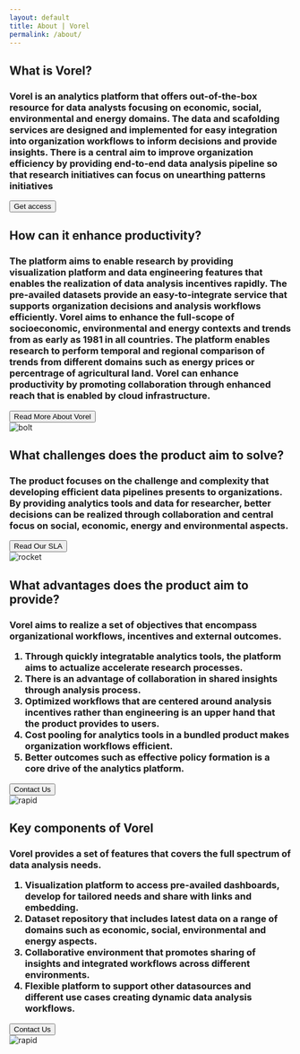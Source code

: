 ```yaml
---
layout: default
title: About | Vorel
permalink: /about/
---
```


 <div class="content-wrapper plain-text">
      <div class="home ">
        <h2 class="vr-heading">What is Vorel?</h2>
        <h3 class="vr-about-description">Vorel is an analytics platform that offers out-of-the-box resource for data analysts focusing on economic, social, environmental and energy domains. The data and scafolding services are designed and implemented for easy integration into organization workflows to inform decisions and provide insights. There is a central aim to improve organization efficiency by providing end-to-end data analysis pipeline so that research initiatives can focus on unearthing patterns initiatives</h3>
        <button class="mdc-button mdc-button--raised mdc-theme--secondary-bg">
          <div class="mdc-button__ripple"></div>
          <span class="mdc-button__label">Get access</span>
        </button>
        </div>
  </div>
<div class="content-wrapper">
    <div class="home box">
      <div class="header-section">
        <h2 class="vr-section-heading">How can it enhance productivity?</h2>
        <h3 class="vr-description">The platform aims to enable research by providing visualization platform and data engineering features that enables the realization of data analysis incentives rapidly. The pre-availed datasets provide an easy-to-integrate service that supports organization decisions and analysis workflows efficiently. Vorel aims to enhance the full-scope of socioeconomic, environmental and energy contexts and trends from as early as 1981 in all countries. The platform enables research to perform temporal and regional comparison of trends from different domains such as energy prices or percentrage of agricultural land. Vorel can enhance productivity by promoting collaboration through enhanced reach that is enabled by cloud infrastructure.</h3>
          <button class="mdc-button mdc-button--outlined mdc-theme--secondary">
            <span class="mdc-button__ripple"></span>
            <span class="mdc-button__label">Read More About Vorel</span>
          </button>
          </div>
          <div class="section-icon">
          <img id="feature-icon" src="../assets/images/rocket_l.svg" alt="bolt" />
        </div>
      </div>
    </div>
  <div class="content-wrapper">
    <div class="home box">
      <div class="header-section">
        <h2 class="vr-section-heading">What challenges does the product aim to solve?</h2>
        <h3 class="vr-description">The product focuses on the challenge and complexity that developing efficient data pipelines presents to organizations. By providing analytics tools and data for researcher, better decisions can be realized through collaboration and central focus on social, economic, energy and environmental aspects.</h3>
        <button class="mdc-button mdc-button--outlined mdc-theme--secondary">
            <span class="mdc-button__ripple"></span>
            <span class="mdc-button__label">Read Our SLA</span>
        </button>
      </div>
      <div class="section-icon">
        <img id="feature-icon" src="../assets/images/dynamic_bolt.svg" alt="rocket" />
      </div>
    </div>
  </div>
  <div class="content-wrapper">
    <div class="home box">
      <div class="header-section">
        <h2 class="vr-section-heading">What advantages does the product aim to provide?</h2>
        <h3 class="vr-description">Vorel aims to realize a set of objectives that encompass organizational workflows, incentives and external outcomes.
          <ol>
            <li>
                Through quickly integratable analytics tools, the platform aims to actualize accelerate research processes.
            </li>
            <li>
                There is an advantage of collaboration in shared insights through analysis process.
            </li>
            <li>
                Optimized workflows that are centered around analysis incentives rather than engineering is an upper hand that the product provides to users.
            </li>
            <li>
                Cost pooling for analytics tools in a bundled product makes organization workflows efficient.
            </li>
            <li>
                Better outcomes such as effective policy formation is a core drive of the analytics platform.
            </li>
            </ol>
          </h3>
          <button class="mdc-button mdc-button--raised mdc-theme--secondary-bg">
            <div class="mdc-button__ripple"></div>
            <span class="mdc-button__label">Contact Us</span>
          </button>
        </div>
        <div class="section-icon">
          <img id="feature-icon" src="../assets/images/flex_wrap.svg" alt="rapid" />
        </div>
      </div>
    </div>
  <div class="content-wrapper">
      <div class="home box">
        <div class="header-section">
          <h2 class="vr-section-heading">Key components of Vorel</h2>
          <h3 class="vr-description">Vorel provides a set of features that covers the full spectrum of data analysis needs.
            <ol>
              <li>
                Visualization platform to access pre-availed dashboards, develop for tailored needs and share with links and embedding.
              </li>
              <li>
                Dataset repository that includes latest data on a range of domains such as economic, social, environmental and energy aspects.             
              </li>
              <li>
                Collaborative environment that promotes sharing of insights and integrated workflows across different environments.
              </li>
              <li>
                Flexible platform to support other datasources and different use cases creating dynamic data analysis workflows.
              </li>
            </ol>
          </h3>
          <button class="mdc-button mdc-button--raised mdc-theme--secondary-bg">
            <div class="mdc-button__ripple"></div>
            <span class="mdc-button__label">Contact Us</span>
          </button>
        </div>
        <div class="section-icon">
          <img id="feature-icon" src="../assets/images/flex_wrap.svg" alt="rapid" />
        </div>
      </div>
    </div>

